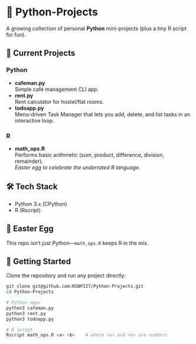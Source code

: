 # 🐍 Python-Projects

A growing collection of personal **Python** mini-projects (plus a tiny R script for fun).

## 📂 Current Projects

### Python
- **cafeman.py**  
  Simple café management CLI app.
- **rent.py**  
  Rent calculator for hostel/flat rooms.
- **todoapp.py**  
  Menu-driven Task Manager that lets you add, delete, and list tasks in an interactive loop.

### R
- **math_ops.R**  
  Performs basic arithmetic (sum, product, difference, division, remainder).  
  *Easter egg to celebrate the underrated R language.*

## 🛠 Tech Stack
- Python 3.x (CPython)
- R (Rscript)

## 🥚 Easter Egg
This repo isn’t just Python—`math_ops.R` keeps R in the mix.

## 🚀 Getting Started
Clone the repository and run any project directly:

```bash
git clone git@github.com:RSNPIIT/Python-Projects.git
cd Python-Projects

# Python apps
python3 cafeman.py
python3 rent.py
python3 todoapp.py

# R script
Rscript math_ops.R <a> <b>    # where <a> and <b> are numbers
